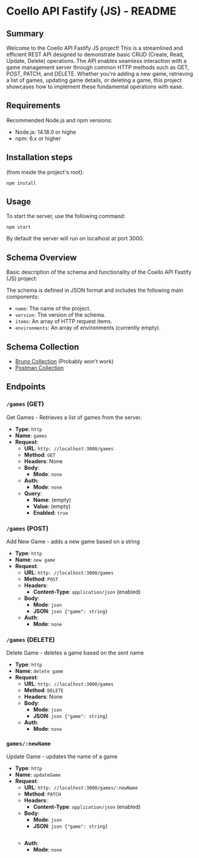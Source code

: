 # Coello API Fastify (JS) - README

## Summary

Welcome to the Coello API Fastify JS project! This is a streamlined and efficient REST API designed to demonstrate basic CRUD (Create, Read, Update, Delete) operations. The API enables seamless interaction with a game management server through common HTTP methods such as GET, POST, PATCH, and DELETE. Whether you're adding a new game, retrieving a list of games, updating game details, or deleting a game, this project showcases how to implement these fundamental operations with ease.


## Requirements
Recommended Node.js and npm versions:

* Node.js: 14.18.0 or highe
* npm: 6.x or higher

## Installation steps
(from inside the project's root):

`npm install`

## Usage

To start the server, use the following command:

`npm start`

By default the server will run on localhost at port 3000.



## Schema Overview


Basic description of the schema and functionality of the Coello API Fastify (JS) project:

The schema is defined in JSON format and includes the following main components:

- `name`: The name of the project.
- `version`: The version of the schema.
- `items`: An array of HTTP request items.
- `environments`: An array of environments (currently empty).

## Schema Collection
* [Bruno Collection](schemas/coello%20api%20fastify%20(JS).json) (Probably won't work)
* [Postman Collection](schemas/coello%20api%20fastify%20postman.json)

## Endpoints

### `/games` (GET) 
Get Games - Retrieves a list of games from the server.

- **Type**: `http`
- **Name**: `games`
- **Request**:
  - **URL**: `http: //localhost:3000/games`
  - **Method**: `GET`
  - **Headers**: None
  - **Body**: 
    - **Mode**: `none`
  - **Auth**: 
    - **Mode**: `none`
  - **Query**: 
    - **Name**: (empty)
    - **Value**: (empty)
    - **Enabled**: `true`



### `/games` (POST)
Add New Game - adds a new game based on a string

- **Type**: `http`
- **Name**: `new game`
- **Request**:
  - **URL**: `http: //localhost:3000/games`
  - **Method**: `POST`
  - **Headers**:
    - **Content-Type**: `application/json` (enabled)
  - **Body**: 
    - **Mode**: `json`
    - **JSON**: `json {"game": string}`
  - **Auth**: 
    - **Mode**: `none`



### `/games` (DELETE)
Delete Game  - deletes a game based on the sent name

- **Type**: `http`
- **Name**: `delete game`
- **Request**:
  - **URL**: `http: //localhost:3000/games`
  - **Method**: `DELETE`
  - **Headers**: None
  - **Body**: 
    - **Mode**: `json`
    - **JSON**: 
      `json {"game": string}`
  - **Auth**: 
    - **Mode**: `none`


### `games/:newName`
Update Game - updates the name of a game 

- **Type**: `http`
- **Name**: `updateGame`
- **Request**:
  - **URL**: `http: //localhost:3000/games/:newName`
  - **Method**: `PATCH`
  - **Headers**:
    - **Content-Type**: `application/json` (enabled)
  - **Body**: 
    - **Mode**: `json`
    - **JSON**: `json {"game": string}`
      ```
  - **Auth**: 
    - **Mode**: `none`

